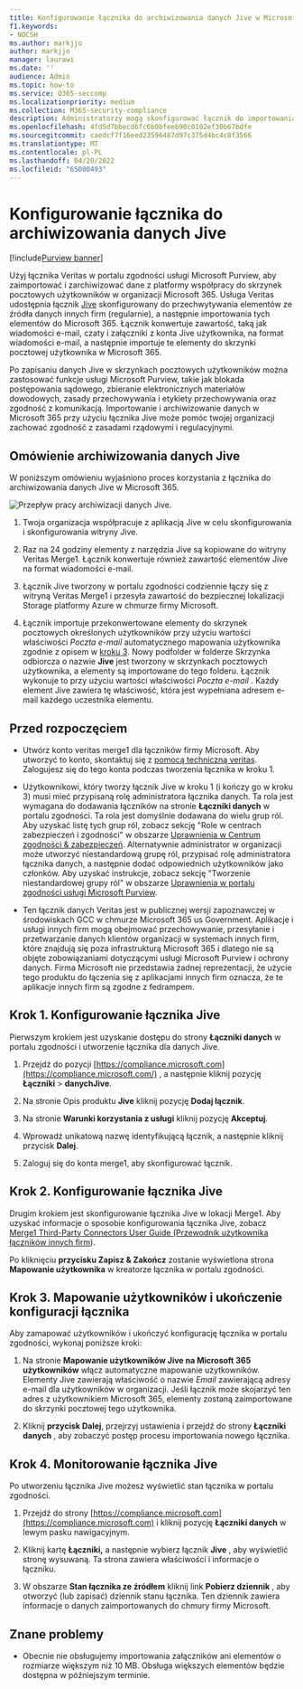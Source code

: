```yaml
---
title: Konfigurowanie łącznika do archiwizowania danych Jive w Microsoft 365
f1.keywords:
- NOCSH
ms.author: markjjo
author: markjjo
manager: laurawi
ms.date: ''
audience: Admin
ms.topic: how-to
ms.service: O365-seccomp
ms.localizationpriority: medium
ms.collection: M365-security-compliance
description: Administratorzy mogą skonfigurować łącznik do importowania i archiwizowania danych Jive z usługi Veritas w Microsoft 365. Ten łącznik umożliwia archiwizowanie danych innych firm w Microsoft 365, dzięki czemu można używać funkcji zgodności, takich jak blokada prawna, wyszukiwanie zawartości i zasady przechowywania do zarządzania danymi innych firm w organizacji.
ms.openlocfilehash: 4fd5d7bbecd6fc6b0bfeeb90c0102ef30b67bdfe
ms.sourcegitcommit: caedcf7f16eed23596487d97c375d4bc4c8f3566
ms.translationtype: MT
ms.contentlocale: pl-PL
ms.lasthandoff: 04/20/2022
ms.locfileid: "65000493"
---
```

# <a name="set-up-a-connector-to-archive-jive-data"></a>Konfigurowanie łącznika do archiwizowania danych Jive

[!include[Purview banner](../includes/purview-rebrand-banner.md)]

Użyj łącznika Veritas w portalu zgodności usługi Microsoft Purview, aby zaimportować i zarchiwizować dane z platformy współpracy do skrzynek pocztowych użytkowników w organizacji Microsoft 365. Usługa Veritas udostępnia łącznik [Jive](https://globanet.com/jive/) skonfigurowany do przechwytywania elementów ze źródła danych innych firm (regularnie), a następnie importowania tych elementów do Microsoft 365. Łącznik konwertuje zawartość, taką jak wiadomości e-mail, czaty i załączniki z konta Jive użytkownika, na format wiadomości e-mail, a następnie importuje te elementy do skrzynki pocztowej użytkownika w Microsoft 365.

Po zapisaniu danych Jive w skrzynkach pocztowych użytkowników można zastosować funkcje usługi Microsoft Purview, takie jak blokada postępowania sądowego, zbieranie elektronicznych materiałów dowodowych, zasady przechowywania i etykiety przechowywania oraz zgodność z komunikacją. Importowanie i archiwizowanie danych w Microsoft 365 przy użyciu łącznika Jive może pomóc twojej organizacji zachować zgodność z zasadami rządowymi i regulacyjnymi.

## <a name="overview-of-archiving-jive-data"></a>Omówienie archiwizowania danych Jive

W poniższym omówieniu wyjaśniono proces korzystania z łącznika do archiwizowania danych Jive w Microsoft 365.

![Przepływ pracy archiwizacji danych Jive.](../media/JiveConnectorWorkflow.png)

1. Twoja organizacja współpracuje z aplikacją Jive w celu skonfigurowania i skonfigurowania witryny Jive.

2. Raz na 24 godziny elementy z narzędzia Jive są kopiowane do witryny Veritas Merge1. Łącznik konwertuje również zawartość elementów Jive na format wiadomości e-mail.

3. Łącznik Jive tworzony w portalu zgodności codziennie łączy się z witryną Veritas Merge1 i przesyła zawartość do bezpiecznej lokalizacji Storage platformy Azure w chmurze firmy Microsoft.

4. Łącznik importuje przekonwertowane elementy do skrzynek pocztowych określonych użytkowników przy użyciu wartości właściwości *Poczta e-mail* automatycznego mapowania użytkownika zgodnie z opisem w [kroku 3](#step-3-map-users-and-complete-the-connector-setup). Nowy podfolder w folderze Skrzynka odbiorcza o nazwie **Jive** jest tworzony w skrzynkach pocztowych użytkownika, a elementy są importowane do tego folderu. Łącznik wykonuje to przy użyciu wartości właściwości *Poczta e-mail* . Każdy element Jive zawiera tę właściwość, która jest wypełniana adresem e-mail każdego uczestnika elementu.

## <a name="before-you-begin"></a>Przed rozpoczęciem

- Utwórz konto veritas merge1 dla łączników firmy Microsoft. Aby utworzyć to konto, skontaktuj się z [pomocą techniczną veritas](https://www.veritas.com/content/support/). Zalogujesz się do tego konta podczas tworzenia łącznika w kroku 1.

- Użytkownikowi, który tworzy łącznik Jive w kroku 1 (i kończy go w kroku 3) musi mieć przypisaną rolę administratora łącznika danych. Ta rola jest wymagana do dodawania łączników na stronie **Łączniki danych** w portalu zgodności. Ta rola jest domyślnie dodawana do wielu grup ról. Aby uzyskać listę tych grup ról, zobacz sekcję "Role w centrach zabezpieczeń i zgodności" w obszarze [Uprawnienia w Centrum zgodności & zabezpieczeń](../security/office-365-security/permissions-in-the-security-and-compliance-center.md#roles-in-the-security--compliance-center). Alternatywnie administrator w organizacji może utworzyć niestandardową grupę ról, przypisać rolę administratora łącznika danych, a następnie dodać odpowiednich użytkowników jako członków. Aby uzyskać instrukcje, zobacz sekcję "Tworzenie niestandardowej grupy ról" w obszarze [Uprawnienia w portalu zgodności usługi Microsoft Purview](microsoft-365-compliance-center-permissions.md#create-a-custom-role-group).

- Ten łącznik danych Veritas jest w publicznej wersji zapoznawczej w środowiskach GCC w chmurze Microsoft 365 us Government. Aplikacje i usługi innych firm mogą obejmować przechowywanie, przesyłanie i przetwarzanie danych klientów organizacji w systemach innych firm, które znajdują się poza infrastrukturą Microsoft 365 i dlatego nie są objęte zobowiązaniami dotyczącymi usługi Microsoft Purview i ochrony danych. Firma Microsoft nie przedstawia żadnej reprezentacji, że użycie tego produktu do łączenia się z aplikacjami innych firm oznacza, że te aplikacje innych firm są zgodne z fedrampem.

## <a name="step-1-set-up-the-jive-connector"></a>Krok 1. Konfigurowanie łącznika Jive

Pierwszym krokiem jest uzyskanie dostępu do strony **Łączniki danych** w portalu zgodności i utworzenie łącznika dla danych Jive.

1. Przejdź do pozycji [https://compliance.microsoft.com](https://compliance.microsoft.com/) , a następnie kliknij pozycję **Łączniki** >  **danychJive**.

2. Na stronie Opis produktu **Jive** kliknij pozycję **Dodaj łącznik**.

3. Na stronie **Warunki korzystania z usługi** kliknij pozycję **Akceptuj**.

4. Wprowadź unikatową nazwę identyfikującą łącznik, a następnie kliknij przycisk **Dalej**.

5. Zaloguj się do konta merge1, aby skonfigurować łącznik.

## <a name="step-2-configure-the-jive-connector"></a>Krok 2. Konfigurowanie łącznika Jive

Drugim krokiem jest skonfigurowanie łącznika Jive w lokacji Merge1. Aby uzyskać informacje o sposobie konfigurowania łącznika Jive, zobacz [Merge1 Third-Party Connectors User Guide (Przewodnik użytkownika łączników innych firm](https://docs.ms.merge1.globanetportal.com/Merge1%20Third-Party%20Connectors%20Jive%20User%20Guide.pdf)).

Po kliknięciu **przycisku Zapisz & Zakończ** zostanie wyświetlona strona **Mapowanie użytkownika** w kreatorze łącznika w portalu zgodności.

## <a name="step-3-map-users-and-complete-the-connector-setup"></a>Krok 3. Mapowanie użytkowników i ukończenie konfiguracji łącznika

Aby zamapować użytkowników i ukończyć konfigurację łącznika w portalu zgodności, wykonaj poniższe kroki:

1. Na stronie **Mapowanie użytkowników Jive na Microsoft 365 użytkowników** włącz automatyczne mapowanie użytkowników. Elementy Jive zawierają właściwość o nazwie *Email* zawierającą adresy e-mail dla użytkowników w organizacji. Jeśli łącznik może skojarzyć ten adres z użytkownikiem Microsoft 365, elementy zostaną zaimportowane do skrzynki pocztowej tego użytkownika.

2. Kliknij **przycisk Dalej**, przejrzyj ustawienia i przejdź do strony **Łączniki danych** , aby zobaczyć postęp procesu importowania nowego łącznika.

## <a name="step-4-monitor-the-jive-connector"></a>Krok 4. Monitorowanie łącznika Jive

Po utworzeniu łącznika Jive możesz wyświetlić stan łącznika w portalu zgodności.

1. Przejdź do strony [https://compliance.microsoft.com](https://compliance.microsoft.com) i kliknij pozycję **Łączniki danych** w lewym pasku nawigacyjnym.

2. Kliknij kartę **Łączniki,** a następnie wybierz łącznik **Jive** , aby wyświetlić stronę wysuwaną. Ta strona zawiera właściwości i informacje o łączniku.

3. W obszarze **Stan łącznika ze źródłem** kliknij link **Pobierz dziennik** , aby otworzyć (lub zapisać) dziennik stanu łącznika. Ten dziennik zawiera informacje o danych zaimportowanych do chmury firmy Microsoft.

## <a name="known-issues"></a>Znane problemy

- Obecnie nie obsługujemy importowania załączników ani elementów o rozmiarze większym niż 10 MB. Obsługa większych elementów będzie dostępna w późniejszym terminie.